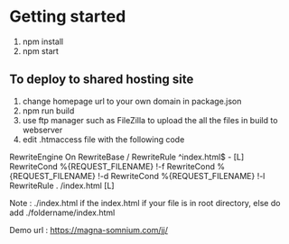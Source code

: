 # Getting started

1) npm install
2) npm start

## To deploy to shared hosting site
1) change homepage url to your own domain in package.json
2) npm run build
3) use ftp manager such as FileZilla to upload the all the files in build to webserver
4) edit .htmaccess file with the following code
<IfModule mod_rewrite.c>

  RewriteEngine On
  RewriteBase /
  RewriteRule ^index\.html$ - [L]
  RewriteCond %{REQUEST_FILENAME} !-f
  RewriteCond %{REQUEST_FILENAME} !-d
  RewriteCond %{REQUEST_FILENAME} !-l
  RewriteRule . /index.html [L]

</IfModule>

Note : ./index.html if the index.html if your file is in root directory, else do add ./foldername/index.html

Demo url : https://magna-somnium.com/jj/
